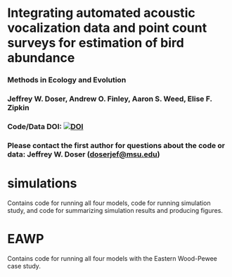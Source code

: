 # Integrating automated acoustic vocalization data and point count surveys for estimation of bird abundance

### Methods in Ecology and Evolution

### Jeffrey W. Doser, Andrew O. Finley, Aaron S. Weed, Elise F. Zipkin

### Code/Data DOI: [![DOI](https://zenodo.org/badge/335017541.svg)](https://zenodo.org/badge/latestdoi/335017541)

### Please contact the first author for questions about the code or data: Jeffrey W. Doser (doserjef@msu.edu)

# simulations

Contains code for running all four models, code for running simulation study, and code for summarizing simulation results and producing figures. 

# EAWP

Contains code for running all four models with the Eastern Wood-Pewee case study. 
